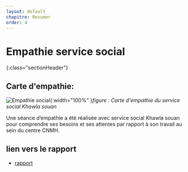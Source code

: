 ```yaml
---
layout: default
chapitre: Resumer
order: 4
---
```

# Empathie service social 
{:class="sectionHeader"}

<!-- new slide -->
## Carte d'empathie:
![Empathie social](/besoin/empathie-social/images/carte-empathie-service-social.png){:width="100%" }*figure : Carte d'empathie du service social Khawla souan*

<!-- note -->

Une séance d’empathie a été réalisée avec service social Khawla souan pour comprendre ses besoins et ses attentes par rapport à son travail au sein du centre CNMH.

## lien vers le rapport
- [rapport](/besoin/empathie-social/rapport.html)